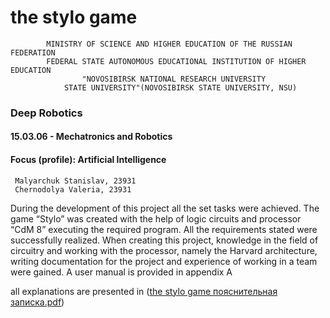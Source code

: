 # the stylo game
            MINISTRY OF SCIENCE AND HIGHER EDUCATION OF THE RUSSIAN FEDERATION
            FEDERAL STATE AUTONOMOUS EDUCATIONAL INSTITUTION OF HIGHER EDUCATION
                    "NOVOSIBIRSK NATIONAL RESEARCH UNIVERSITY
                STATE UNIVERSITY"(NOVOSIBIRSK STATE UNIVERSITY, NSU)
                
### Deep Robotics
#### 15.03.06 - Mechatronics and Robotics
#### Focus (profile): Artificial Intelligence

     Malyarchuk Stanislav, 23931
     Chernodolya Valeria, 23931
     
During the development of this project all the set tasks were achieved. 
The game “Stylo” was created with the help of logic circuits and processor “CdM 8” executing the required program. 
All the requirements stated were successfully realized. When creating this project, knowledge in the field of  circuitry and working with the processor, 
namely the Harvard architecture, writing documentation for the project and experience of working in a team were gained. 
A user manual is provided in appendix A

all explanations are presented in ([the stylo game пояснительная записка.pdf](https://github.com/lerusiksimpopulik/CS-MR-Digital-platforms-2023-24-project/blob/main/the%20stylo%20game%20%D0%BF%D0%BE%D1%8F%D1%81%D0%BD%D0%B8%D1%82%D0%B5%D0%BB%D1%8C%D0%BD%D0%B0%D1%8F%20%D0%B7%D0%B0%D0%BF%D0%B8%D1%81%D0%BA%D0%B0.pdf))
